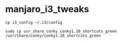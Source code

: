 # manjaro_i3_tweaks

`cp i3_config ~/.i3/config`

`sudo cp usr_share_conky_conky1.10_shortcuts_green /usr/share/conky/conky1.10_shortcuts_green`
